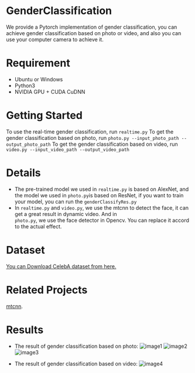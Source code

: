 # GenderClassification
We provide a Pytorch implementation of gender classification, you can achieve gender classification based on photo or video, and also you can use your computer camera to achieve it.
# Requirement
* Ubuntu or Windows
* Python3
* NVIDIA GPU + CUDA CuDNN
# Getting Started
To use the real-time gender classification, run ```realtime.py```
To get the gender classification based on photo, run ```photo.py --input_photo_path --output_photo_path```
To get the gender classification based on video, run ```video.py --input_video_path --output_video_path```
# Details
* The pre-trained model we used in ```realtime.py``` is based on AlexNet, and the model we used in ```photo.py```is based on ResNet, if you want to train your model, you can run the ```genderClassifyRes.py``` 
* In ```realtime.py``` and ```video.py```, we use the mtcnn to detect the face, it can get a great result in dynamic video. And in  
```photo.py```, we use the face detector in Opencv. You can replace it accord to the actual effect.
# Dataset
[You can Download CelebA dataset from here.](http://mmlab.ie.cuhk.edu.hk/projects/CelebA.html)
# Related Projects
[mtcnn](https://github.com/TropComplique/mtcnn-pytorch).
# Results
* The result of gender classification based on photo:
![image1](https://github.com/KeyuLi/GenderClassification/raw/master/result/02.jpg)
![image2](https://github.com/KeyuLi/GenderClassification/raw/master/result/03.jpg)
![image3](https://github.com/KeyuLi/GenderClassification/raw/master/result/08.jpg)

* The result of gender classification based on video:
![image4](https://github.com/KeyuLi/GenderClassification/raw/master/result/out.gif)





